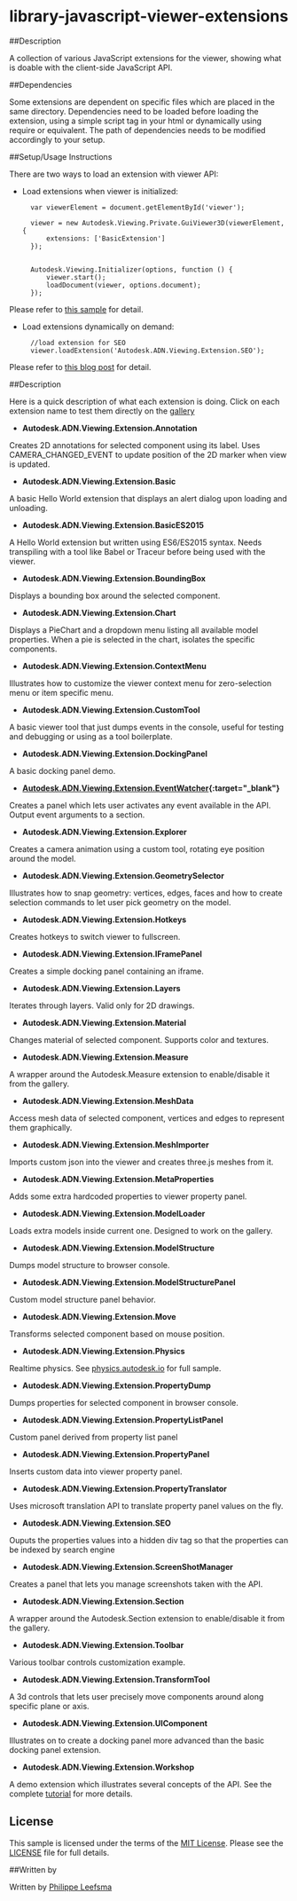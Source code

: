 # library-javascript-viewer-extensions

##Description

A collection of various JavaScript extensions for the viewer, showing what is doable with the client-side JavaScript API.

##Dependencies

Some extensions are dependent on specific files which are placed in the same directory. Dependencies need to be loaded before loading the
extension, using a simple script tag in your html or dynamically using require or equivalent.
The path of dependencies needs to be modified accordingly to your setup.

##Setup/Usage Instructions

There are two ways to load an extension with viewer API:

* Load extensions when viewer is initialized:

		var viewerElement = document.getElementById('viewer');

        viewer = new Autodesk.Viewing.Private.GuiViewer3D(viewerElement, {
            extensions: ['BasicExtension']
        });
        

        Autodesk.Viewing.Initializer(options, function () {
            viewer.start();
            loadDocument(viewer, options.document);
        });

Please refer to [this sample](https://github.com/Developer-Autodesk/tutorial-aspnet-view.and.data.api/blob/master/FirstViewerWebApp/FirstViewerWebApp/Scripts/Viewer.js) for detail.

* Load extensions dynamically on demand:

		//load extension for SEO
		viewer.loadExtension('Autodesk.ADN.Viewing.Extension.SEO');

Please refer to [this blog post](http://adndevblog.typepad.com/cloud_and_mobile/2014/10/how-to-write-custom-extensions-for-the-large-model-viewer.html) for detail.

##Description

Here is a quick description of what each extension is doing. Click on each extension name to test them directly on the [gallery](http://viewer.autodesk.io/node/gallery/#/home)

* **Autodesk.ADN.Viewing.Extension.Annotation**

Creates 2D annotations for selected component using its label. Uses CAMERA_CHANGED_EVENT to update position of the 2D marker when view is updated.

* **Autodesk.ADN.Viewing.Extension.Basic**

A basic Hello World extension that displays an alert dialog upon loading and unloading.

* **Autodesk.ADN.Viewing.Extension.BasicES2015**

A Hello World extension but written using ES6/ES2015 syntax. Needs transpiling with a tool like Babel or Traceur before being used with the viewer.

* **Autodesk.ADN.Viewing.Extension.BoundingBox**

Displays a bounding box around the selected component.

* **Autodesk.ADN.Viewing.Extension.Chart**

Displays a PieChart and a dropdown menu listing all available model properties. When a pie is selected in the chart, isolates the specific components.

* **Autodesk.ADN.Viewing.Extension.ContextMenu**

Illustrates how to customize the viewer context menu for zero-selection menu or item specific menu.

* **Autodesk.ADN.Viewing.Extension.CustomTool**

A basic viewer tool that just dumps events in the console, useful for testing and debugging or using as a tool boilerplate.

* **Autodesk.ADN.Viewing.Extension.DockingPanel**

A basic docking panel demo.

* **[Autodesk.ADN.Viewing.Extension.EventWatcher](http://viewer.autodesk.io/node/gallery/embed?id=560c6c57611ca14810e1b2bf&extIds=Autodesk.ADN.Viewing.Extension.EventWatcher){:target="_blank"}**

Creates a panel which lets user activates any event available in the API. Output event arguments to a section.

* **Autodesk.ADN.Viewing.Extension.Explorer**

Creates a camera animation using a custom tool, rotating eye position around the model.

* **Autodesk.ADN.Viewing.Extension.GeometrySelector**

Illustrates how to snap geometry: vertices, edges, faces and how to create selection commands to let user pick geometry on the model.

* **Autodesk.ADN.Viewing.Extension.Hotkeys**

Creates hotkeys to switch viewer to fullscreen.

* **Autodesk.ADN.Viewing.Extension.IFramePanel**

Creates a simple docking panel containing an iframe.

* **Autodesk.ADN.Viewing.Extension.Layers**

Iterates through layers. Valid only for 2D drawings.

* **Autodesk.ADN.Viewing.Extension.Material**

Changes material of selected component. Supports color and textures.

* **Autodesk.ADN.Viewing.Extension.Measure**

A wrapper around the Autodesk.Measure extension to enable/disable it from the gallery.

* **Autodesk.ADN.Viewing.Extension.MeshData**

Access mesh data of selected component, vertices and edges to represent them graphically.

* **Autodesk.ADN.Viewing.Extension.MeshImporter**

Imports custom json into the viewer and creates three.js meshes from it.

* **Autodesk.ADN.Viewing.Extension.MetaProperties**

Adds some extra hardcoded properties to viewer property panel.

* **Autodesk.ADN.Viewing.Extension.ModelLoader**

Loads extra models inside current one. Designed to work on the gallery.

* **Autodesk.ADN.Viewing.Extension.ModelStructure**

Dumps model structure to browser console.

* **Autodesk.ADN.Viewing.Extension.ModelStructurePanel**

Custom model structure panel behavior.

* **Autodesk.ADN.Viewing.Extension.Move**

Transforms selected component based on mouse position.

* **Autodesk.ADN.Viewing.Extension.Physics**

Realtime physics. See [physics.autodesk.io](http://physics.autodesk.io) for full sample.

* **Autodesk.ADN.Viewing.Extension.PropertyDump**

Dumps properties for selected component in browser console.

* **Autodesk.ADN.Viewing.Extension.PropertyListPanel**

Custom panel derived from property list panel

* **Autodesk.ADN.Viewing.Extension.PropertyPanel**

Inserts custom data into viewer property panel.

* **Autodesk.ADN.Viewing.Extension.PropertyTranslator**

Uses microsoft translation API to translate property panel values on the fly.

* **Autodesk.ADN.Viewing.Extension.SEO**

Ouputs the properties values into a hidden div tag so that the properties can be indexed by search engine

* **Autodesk.ADN.Viewing.Extension.ScreenShotManager**

Creates a panel that lets you manage screenshots taken with the API.

* **Autodesk.ADN.Viewing.Extension.Section**

A wrapper around the Autodesk.Section extension to enable/disable it from the gallery.

* **Autodesk.ADN.Viewing.Extension.Toolbar**

Various toolbar controls customization example.

* **Autodesk.ADN.Viewing.Extension.TransformTool**

A 3d controls that lets user precisely move components around along specific plane or axis.

* **Autodesk.ADN.Viewing.Extension.UIComponent**

Illustrates on to create a docking panel more advanced than the basic docking panel extension.

* **Autodesk.ADN.Viewing.Extension.Workshop**

A demo extension which illustrates several concepts of the API. See the complete [tutorial](https://github.com/Developer-Autodesk/tutorial-getting.started-view.and.data) for more details.

## License

This sample is licensed under the terms of the [MIT License](http://opensource.org/licenses/MIT). Please see the [LICENSE](LICENSE) file for full details.

##Written by 

Written by [Philippe Leefsma](http://adndevblog.typepad.com/cloud_and_mobile/philippe-leefsma) 



